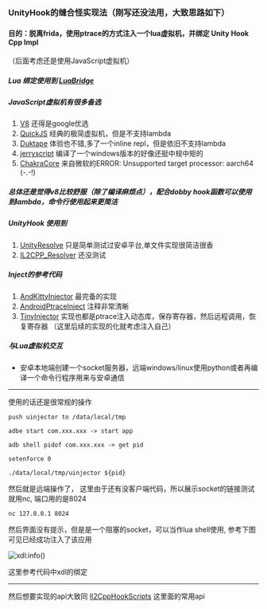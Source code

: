 ### UnityHook的缝合怪实现法（刚写还没法用，大致思路如下）

#### 目的：脱离frida，使用ptrace的方式注入一个lua虚拟机，并绑定 Unity Hook Cpp Impl
（后面考虑还是使用JavaScript虚拟机）

##### Lua 绑定使用到 [LuaBridge](https://github.com/vinniefalco/LuaBridge) 

##### JavaScript虚拟机有很多备选
1. [V8](https://chromium.googlesource.com/v8/v8.git) 还得是google优选
2. [QuickJS](https://github.com/bellard/quickjs) 经典的极简虚拟机，但是不支持lambda
3. [Duktape](https://github.com/svaarala/duktape) 体验也不错,多了一个inline repl，但是依旧不支持lambda
4. [jerryscript](https://github.com/jerryscript-project/jerryscript) 编译了一个windows版本的好像还挺中规中矩的
5. [ChakraCore](https://github.com/chakra-core/ChakraCore) 来自微软的ERROR: Unsupported target processor: aarch64 (-.-!)
   
##### 总体还是觉得v8比较舒服（除了编译麻烦点），配合dobby hook函数可以使用到lambda，命令行使用起来更简洁

##### UnityHook 使用到
1. [UnityResolve](https://github.com/issuimo/UnityResolve.hpp)  只是简单测试过安卓平台,单文件实现很简洁很香
2. [IL2CPP_Resolver](https://github.com/sneakyevil/IL2CPP_Resolver)  还没测试

##### Inject的参考代码
1. [AndKittyInjector](https://github.com/MJx0/AndKittyInjector) 最完备的实现
2. [AndroidPtraceInject](https://github.com/SsageParuders/AndroidPtraceInject) 注释非常清晰
3. [TinyInjector](https://github.com/shunix/TinyInjector)
实现也都是ptrace注入动态库，保存寄存器，然后远程调用，恢复寄存器 （这里后续的实现的化就考虑注入自己）

##### 与Lua虚拟机交互
- 安卓本地端创建一个socket服务器，远端windows/linux使用python或者再编译一个命令行程序用来与安卓通信

---

使用的话还是很常规的操作

`
push uinjector to /data/local/tmp
`

`
adbe start com.xxx.xxx -> start app
`

`
adb shell pidof com.xxx.xxx -> get pid
`

`
setenforce 0
`

`
./data/local/tmp/uinjector ${pid}
`

然后就是远端操作了，
这里由于还有没客户端代码，所以展示socket的链接测试就用nc, 端口用的是8024

`
    nc 127.0.0.1 8024
`

然后界面没有提示，但是是一个阻塞的socket，可以当作lua shell使用, 参考下图可见已经成功注入了该应用

![xdl:info()](https://github.com/axhlzy/AndroidUnityInjector/blob/main/images/inject_nc_test.png)

这里参考代码中xdl的绑定

---

然后想要实现的api大致同 [Il2CppHookScripts](https://github.com/axhlzy/Il2CppHookScripts) 这里面的常用api
